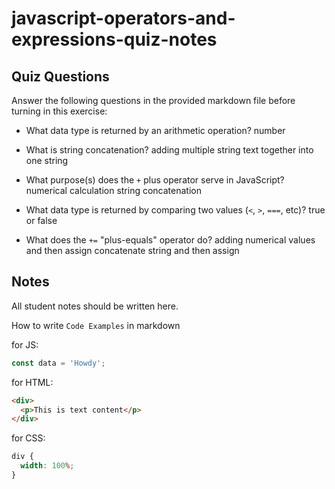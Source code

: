 # javascript-operators-and-expressions-quiz-notes

## Quiz Questions

Answer the following questions in the provided markdown file before turning in this exercise:

- What data type is returned by an arithmetic operation?
  number

- What is string concatenation?
  adding multiple string text together into one string

- What purpose(s) does the `+` plus operator serve in JavaScript?
  numerical calculation
  string concatenation

- What data type is returned by comparing two values (`<`, `>`, `===`, etc)?
  true or false

- What does the `+=` "plus-equals" operator do?
  adding numerical values and then assign
  concatenate string and then assign

## Notes

All student notes should be written here.

How to write `Code Examples` in markdown

for JS:

```javascript
const data = 'Howdy';
```

for HTML:

```html
<div>
  <p>This is text content</p>
</div>
```

for CSS:

```css
div {
  width: 100%;
}
```
